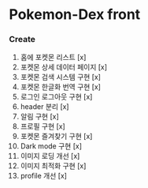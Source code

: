 # Pokemon-Dex front

### Create

1. 홈에 포켓몬 리스트 [x]
2. 포켓몬 상세 데이터 페이지 [x]
3. 포켓몬 검색 시스템 구현 [x]
4. 포켓몬 한글화 번역 구현 [x]
5. 로그인 로그아웃 구현 [x]
6. header 분리 [x]
7. 알림 구현 [x]
8. 프로필 구현 [x]
9. 포켓몬 즐겨찾기 구현 [x]
10. Dark mode 구현 [x]
11. 이미지 로딩 개선 [x]
12. 이미지 최적화 구현 [x]
13. profile 개선 [x]
